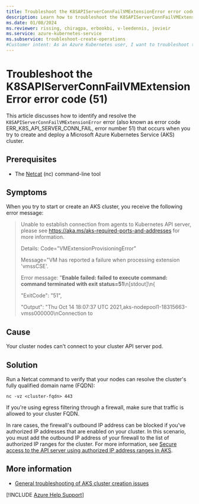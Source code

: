 ```yaml
---
title: Troubleshoot the K8SAPIServerConnFailVMExtensionError error code
description: Learn how to troubleshoot the K8SAPIServerConnFailVMExtensionError error (51) when you try to start or create and deploy an Azure Kubernetes Service (AKS) cluster.
ms.date: 01/08/2024
ms.reviewer: rissing, chiragpa, erbookbi, v-leedennis, jovieir
ms.service: azure-kubernetes-service
ms.subservice: troubleshoot-create-operations
#Customer intent: As an Azure Kubernetes user, I want to troubleshoot the K8SAPIServerConnFailVMExtensionError error code (or error code ERR_K8S_API_SERVER_CONN_FAIL, error number 51) so that I can successfully start or create and deploy an Azure Kubernetes Service (AKS) cluster.
---
```

# Troubleshoot the K8SAPIServerConnFailVMExtensionError error code (51)

This article discusses how to identify and resolve the `K8SAPIServerConnFailVMExtensionError` error (also known as error code ERR_K8S_API_SERVER_CONN_FAIL, error number 51) that occurs when you try to create and deploy a Microsoft Azure Kubernetes Service (AKS) cluster.

## Prerequisites

- The [Netcat](https://linuxcommandlibrary.com/man/netcat) (nc) command-line tool

## Symptoms

When you try to start or create an AKS cluster, you receive the following error message:

> Unable to establish connection from agents to Kubernetes API server, please see <https://aka.ms/aks-required-ports-and-addresses> for more information.
>
> Details: Code="VMExtensionProvisioningError"
>
> Message="VM has reported a failure when processing extension 'vmssCSE'.
>
> Error message: "**Enable failed: failed to execute command: command terminated with exit status=51**\n[stdout]\n{
>
> "ExitCode": "51",
>
> "Output": "Thu Oct 14 18:07:37 UTC 2021,aks-nodepool1-18315663-vmss000000\\nConnection to

## Cause

Your cluster nodes can't connect to your cluster API server pod.

## Solution

Run a Netcat command to verify that your nodes can resolve the cluster's fully qualified domain name (FQDN):

```shell
nc -vz <cluster-fqdn> 443
```

If you're using egress filtering through a firewall, make sure that traffic is allowed to your cluster FQDN.

In rare cases, the firewall's outbound IP address can be blocked if you've authorized IP addresses that are enabled on your cluster. In this scenario, you must add the outbound IP address of your firewall to the list of authorized IP ranges for the cluster. For more information, see [Secure access to the API server using authorized IP address ranges in AKS](/azure/aks/api-server-authorized-ip-ranges).

## More information

- [General troubleshooting of AKS cluster creation issues](troubleshoot-aks-cluster-creation-issues.md)

[!INCLUDE [Azure Help Support](../../includes/azure-help-support.md)]
